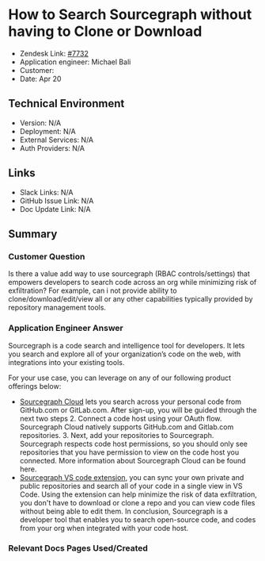 
# How to Search Sourcegraph without having to Clone or Download <!-- Ticket Title  Hint: include keywords to make it searchable -->

- Zendesk Link: [#7732](https://sourcegraph.zendesk.com/agent/tickets/7732)
- Application engineer: Michael Bali
- Customer: <!-- Redact if this contains personally identifying information -->
- Date: Apr 20

<!-- Data populated from integration, speak to Ben Gordon or Michael Bali if not working -->
<!-- During Internal team trial, fill missing data manually (we are waiting for all data to sync) -->

## Technical Environment
- Version: ​N/A
- Deployment: N/A
- External Services: N/A
- Auth Providers: N/A


## Links
<!-- Data for application engineer manual entry -->
- Slack Links: N/A
- GitHub Issue Link: N/A
- Doc Update Link: N/A

## Summary
### Customer Question

Is there a value add way to use sourcegraph (RBAC controls/settings) that empowers developers to search code across an org while minimizing risk of exfiltration? For example, can i not provide ability to clone/download/edit/view all or any other capabilities typically provided by repository management tools.

### Application Engineer Answer
Sourcegraph is a code search and intelligence tool for developers. It lets you search and explore all of your organization’s code on the web, with integrations into your existing tools.
 

For your use case, you can leverage on any of our following product offerings below:

- [Sourcegraph Cloud](https://docs.sourcegraph.com/cloud/getting_started_on_cloud) lets you search across your personal code from GitHub.com or GitLab.com.  After sign-up, you will be guided through the next two steps 2. Connect a code host using your OAuth flow. Sourcegraph Cloud natively supports GitHub.com and Gitlab.com repositories. 3. Next, add your repositories to Sourcegraph. Sourcegraph respects code host permissions, so you should only see repositories that you have permission to view on the code host you connected. More information about Sourcegraph Cloud can be found here.
- [Sourcegraph VS code extension](https://marketplace.visualstudio.com/items?itemName=sourcegraph.sourcegraph), you can sync your own private and public repositories and search all of your code in a single view in VS Code. Using the extension can help minimize the risk of data exfiltration, you don't have  to download or clone a repo and you can view code files without being able to edit them.
In conclusion, Sourcegraph is a developer tool that enables you to search open-source code, and codes from your org when integrated with your code host.
### Relevant Docs Pages Used/Created

<!-- Once complete, upload a copy to https://github.com/sourcegraph/support-tools-internal/tree/main/resolved-tickets as a .md file -->
<!-- Name the file 7732.md -->
